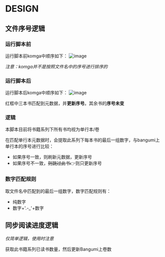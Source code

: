 # DESIGN

## 文件序号逻辑

### 运行脚本前

运行脚本前komga中顺序如下：
![image](https://user-images.githubusercontent.com/45256288/217723983-4f1ed932-a587-4740-b1ce-e6cedaa21fa7.png)

_注意：komga并不是按照文件名中的序号进行排序的_

### 运行脚本后

运行脚本后komga中顺序如下：
![image](https://user-images.githubusercontent.com/45256288/217725540-ca447b5c-f8e8-423f-8b32-ca608002b64d.png)

红框中三本书匹配到元数据，并**更新序号**。其余书的**序号未变**

### 逻辑

本脚本目前将书籍系列下所有书均视为单行本/卷

在匹配单行本元数据时，会提取此系列下每本书的最后一组数字，与bangumi上单行本的序号进行比较：
- 如果序号一致，则刷新元数据，更新序号
- 如果序号不一致，~~则跳过此书~~👉则只更新序号

### 数字匹配规则

取文件名中匹配到的最后一组数字，数字匹配规则有：

- 纯数字
- 数字+'.-_'+数字


## 同步阅读进度逻辑

_仅简单逻辑，使用时注意_

获取此书籍系列已读书数量，然后更新Bangumi上卷数

